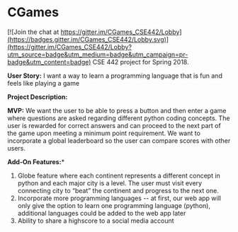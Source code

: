 # CGames

[![Join the chat at https://gitter.im/CGames_CSE442/Lobby](https://badges.gitter.im/CGames_CSE442/Lobby.svg)](https://gitter.im/CGames_CSE442/Lobby?utm_source=badge&utm_medium=badge&utm_campaign=pr-badge&utm_content=badge)
CSE 442 project for Spring 2018.

**User Story:** I want a way to learn a programming language that is fun and feels like playing a game

**Project Description:**

**MVP:** We want the user to be able to press a button and then enter a game where questions are asked regarding different python coding concepts. The user is rewarded for correct answers and can proceed to the next part of the game upon meeting a minimum point requirement. We want to incorporate a global leaderboard so the user can compare scores with other users.

**Add-On Features:*** 
  1. Globe feature where each continent represents a different concept in python and each major city is a level. The user must visit every connecting city to “beat” the continent and progress to the next one. 
  2. Incorporate more programming languages -- at first, our web app will only give the option to learn one programming language (python), additional languages could be added to the web app later
  3. Ability to share a highscore to a social media account

